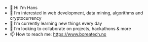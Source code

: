 - 👋 Hi I'm Hans 
- 👀 I’m interested in web development, data mining, algorithms and cryptocurrency
- 🌱 I’m currently learning new things every day 
- 💞️ I’m looking to collaborate on projects, hackathons & more
- 📫 How to reach me: https://www.boreatech.no 

<!---
hansodeg/hansodeg is a ✨ special ✨ repository because its `README.md` (this file) appears on your GitHub profile.
You can click the Preview link to take a look at your changes.
--->
